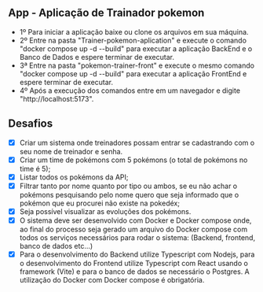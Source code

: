 ## App - Aplicação de Trainador pokemon

- 1º Para iniciar a aplicação baixe ou clone os arquivos em sua máquina.
- 2º Entre na pasta "Trainer-pokemon-aplication" e execute o comando "docker compose up -d --build" para executar a aplicação BackEnd e o Banco de Dados e espere terminar de executar.
- 3ª Entre na pasta "pokemon-trainer-front" e execute o mesmo comando "docker compose up -d --build" para executar a aplicação FrontEnd e espere terminar de executar.
- 4º Após a execução dos comandos entre em um navegador e digite "http://localhost:5173".

## Desafios

- [x] Criar um sistema onde treinadores possam entrar se cadastrando com o seu nome de treinador e senha.
- [x] Criar um time de pokémons com 5 pokémons (o total de pokémons no time é 5);
- [x] Listar todos os pokémons da API;
- [x] Filtrar tanto por nome quanto por tipo ou ambos, se eu não achar o pokémons pesquisando pelo nome quero que seja informado que o pokémon que eu procurei não existe na pokedéx;
- [x] Seja possível visualizar as evoluções dos pokémons.
- [x] O sistema deve ser desenvolvido com Docker e Docker compose onde, ao final do processo seja gerado um arquivo do Docker compose com todos os serviços necessários para rodar o sistema: (Backend, frontend, banco de dados etc...)
- [x] Para o desenvolvimento do Backend utilize Typescript com Nodejs, para o desenvolvimento do Frontend utilize Typescript com React usando o framework (Vite) e para o banco de dados se necessário o Postgres. A utilização do Docker com Docker compose é obrigatória.
